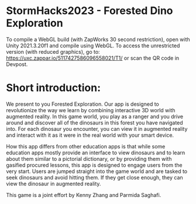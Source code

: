 # StormHacks2023 - Forested Dino Exploration

To compile a WebGL build (with ZapWorks 30 second restriction), open with Unity 2021.3.20f1 and compile using WebGL.
To access the unrestricted version (with reduced graphics), go to: https://uxc.zappar.io/5117427586096558021/T1/
or scan the QR code in Devpost.

# Short introduction:

We present to you Forested Exploration. Our app is designed to revolutionize the way we learn by combining interactive 3D world with augmented reality. In this game world, you play as a ranger and you drive around and discover all of the dinosaurs in this forest you have navigated into. 
For each dinosaur you encounter, you can view it in augmented reality and interact with it as it were in the real world with your smart device.

How this app differs from other education apps is that while some education apps mostly provide an interface to view dinosaurs and to learn about them similar to a pictorial dictionary, or by providing them with gasified procured lessons, this app is designed to engage users from the very start. Users are jumped straight into the game world and are tasked to seek
dinosaurs and avoid hitting them. If they get close enough, they can view the dinosaur in augmented reality.

This game is a joint effort by Kenny Zhang and Parmida Saghafi.
